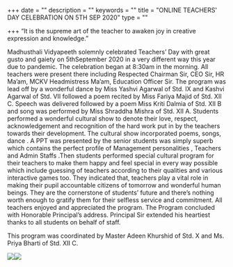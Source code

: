+++
date = ""
description = ""
keywords = ""
title = "ONLINE TEACHERS' DAY CELEBRATION ON 5TH SEP 2020"
type = ""

+++
“It is the supreme art of the teacher to awaken joy in creative expression and knowledge.”

Madhusthali Vidyapeeth solemnly celebrated Teachers’ Day with great gusto and gaiety on 5thSeptember 2020 in a very different way this year due to pandemic. The celebration began at 8:30am in the morning. All teachers were present there including Respected Chairman Sir, CEO Sir, HR Ma’am, MCKV Headmistress Ma’am, Education Officer Sir. The program was lead off by a wonderful dance by Miss Yashvi Agarwal of Std. IX and Kashvi Agarwal of Std. VII followed a poem recited by Miss Fariya Majid of Std. XII C. Speech was delivered followed by a poem Miss Kriti Dalmia of Std. XII B and song was performed by Miss Shraddha Mishra of Std. XII A. Students performed a wonderful cultural show to denote their love, respect, acknowledgement and recognition of the hard work put in by the teachers towards their development. The cultural show incorporated poems, songs, dance . A PPT was presented by the senior students was simply superb which contains the perfect profile of Management personalities , Teachers and Admin Staffs .Then students performed special cultural program for their teachers to make them happy and feel special in every way possible which include guessing of teachers according to their qualities and various interactive games too. They indicated that, teachers play a vital role in making their pupil accountable citizens of tomorrow and wonderful human beings. They are the cornerstone of students’ future and there’s nothing worth enough to gratify them for their selfless service and commitment. All teachers enjoyed and appreciated the program. The Program concluded with Honorable Principal’s address. Principal Sir extended his heartiest thanks to all students on behalf of staff.

This program was coordinated by Master Adeen Khurshid of Std. X and Ms. Priya Bharti of Std. XII C.

![](/uploads/2020/09/06/img-20200905-wa0078.jpg)![](/uploads/2020/09/06/img-20200905-wa0096.jpg)